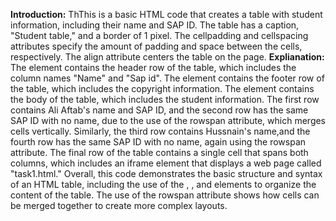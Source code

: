 **Introduction:**
ThThis is a basic HTML code that creates a table with student information, including their name and SAP ID. The table has a caption, "Student table," and a border of 1 pixel. 
The cellpadding and cellspacing attributes specify the amount of padding and space between the cells, respectively. 
The align attribute centers the table on the page.
**Explianation:**
The <thead> element contains the header row of the table, which includes the column names "Name" and "Sap id".
The <tfoot> element contains the footer row of the table, which includes the copyright information.
The <tbody> element contains the body of the table, which includes the student information. The first row contains Ali Aftab's name and SAP ID, 
and the second row has the same SAP ID with no name, due to the use of the rowspan attribute, which merges cells vertically. 
Similarly, the third row contains Hussnain's name,and the fourth row has the same SAP ID with no name, again using the rowspan attribute.
The final row of the table contains a single cell that spans both columns, which includes an iframe element that displays a web page called "task1.html."
Overall, this code demonstrates the basic structure and syntax of an HTML table, including the use of the <thead>, <tfoot>, and <tbody> 
elements to organize the content of the table. The use of the rowspan attribute shows how cells can be merged together to create more complex layouts.

